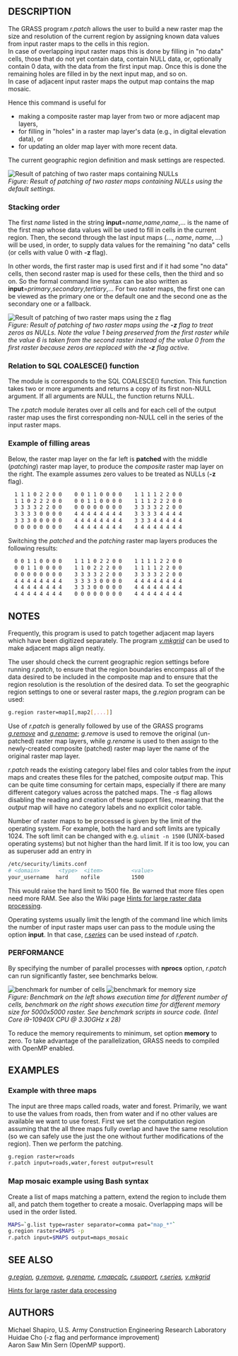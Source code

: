 ## DESCRIPTION

The GRASS program *r.patch* allows the user to build a new raster map
the size and resolution of the current region by assigning known data
values from input raster maps to the cells in this region.  
In case of overlapping input raster maps this is done by filling in "no
data" cells, those that do not yet contain data, contain NULL data, or,
optionally contain 0 data, with the data from the first input map. Once
this is done the remaining holes are filled in by the next input map,
and so on.  
In case of adjacent input raster maps the output map contains the map
mosaic.

Hence this command is useful for

- making a composite raster map layer from two or more adjacent map
  layers,
- for filling in "holes" in a raster map layer's data (e.g., in digital
  elevation data), or
- for updating an older map layer with more recent data.

The current geographic region definition and mask settings are
respected.

![Result of patching of two raster maps containing NULLs](r_patch.png)  
*Figure: Result of patching of two raster maps containing NULLs using
the default settings.*

### Stacking order

The first *name* listed in the string **input**=*name*,*name*,*name*,...
is the name of the first map whose data values will be used to fill in
cells in the current region. Then, the second through the last input
maps (..., *name*, *name*, ...) will be used, in order, to supply data
values for the remaining "no data" cells (or cells with value 0 with
**-z** flag).

In other words, the first raster map is used first and if it had some
"no data" cells, then second raster map is used for these cells, then
the third and so on. So the formal command line syntax can be also
written as **input**=*primary*,*secondary*,*tertiary*,... For two raster
maps, the first one can be viewed as the primary one or the default one
and the second one as the secondary one or a fallback.

![Result of patching of two raster maps using the z flag](r_patch_zeros_as_nulls.png)  
*Figure: Result of patching of two raster maps using the **-z** flag to
treat zeros as NULLs. Note the value 1 being preserved from the first
raster while the value 6 is taken from the second raster instead of the
value 0 from the first raster because zeros are replaced with the **-z**
flag active.*

### Relation to SQL COALESCE() function

The module is corresponds to the SQL COALESCE() function. This function
takes two or more arguments and returns a copy of its first non-NULL
argument. If all arguments are NULL, the function returns NULL.

The *r.patch* module iterates over all cells and for each cell of the
output raster map uses the first corresponding non-NULL cell in the
series of the input raster maps.

### Example of filling areas

Below, the raster map layer on the far left is **patched** with the
middle (*patching*) raster map layer, to produce the *composite* raster
map layer on the right. The example assumes zero values to be treated as
NULLs (**-z** flag).

```sh
  1 1 1 0 2 2 0 0    0 0 1 1 0 0 0 0    1 1 1 1 2 2 0 0
  1 1 0 2 2 2 0 0    0 0 1 1 0 0 0 0    1 1 1 2 2 2 0 0
  3 3 3 3 2 2 0 0    0 0 0 0 0 0 0 0    3 3 3 3 2 2 0 0
  3 3 3 3 0 0 0 0    4 4 4 4 4 4 4 4    3 3 3 3 4 4 4 4
  3 3 3 0 0 0 0 0    4 4 4 4 4 4 4 4    3 3 3 4 4 4 4 4
  0 0 0 0 0 0 0 0    4 4 4 4 4 4 4 4    4 4 4 4 4 4 4 4
```

Switching the *patched* and the *patching* raster map layers produces
the following results:

```sh
  0 0 1 1 0 0 0 0    1 1 1 0 2 2 0 0    1 1 1 1 2 2 0 0
  0 0 1 1 0 0 0 0    1 1 0 2 2 2 0 0    1 1 1 1 2 2 0 0
  0 0 0 0 0 0 0 0    3 3 3 3 2 2 0 0    3 3 3 3 2 2 0 0
  4 4 4 4 4 4 4 4    3 3 3 3 0 0 0 0    4 4 4 4 4 4 4 4
  4 4 4 4 4 4 4 4    3 3 3 0 0 0 0 0    4 4 4 4 4 4 4 4
  4 4 4 4 4 4 4 4    0 0 0 0 0 0 0 0    4 4 4 4 4 4 4 4
```

## NOTES

Frequently, this program is used to patch together adjacent map layers
which have been digitized separately. The program
*[v.mkgrid](v.mkgrid.md)* can be used to make adjacent maps align
neatly.

The user should check the current geographic region settings before
running *r.patch*, to ensure that the region boundaries encompass all of
the data desired to be included in the composite map and to ensure that
the region resolution is the resolution of the desired data. To set the
geographic region settings to one or several raster maps, the *g.region*
program can be used:

```sh
g.region raster=map1[,map2[,...]]
```

Use of *r.patch* is generally followed by use of the GRASS programs
*[g.remove](g.remove.md)* and *[g.rename](g.rename.md)*; *g.remove* is
used to remove the original (un-patched) raster map layers, while
*g.rename* is used to then assign to the newly-created composite
(patched) raster map layer the name of the original raster map layer.

*r.patch* reads the existing category label files and color tables from
the *input* maps and creates these files for the patched, composite
*output* map. This can be quite time consuming for certain maps,
especially if there are many different category values across the
patched maps. The *-s* flag allows disabling the reading and creation of
these support files, meaning that the *output* map will have no category
labels and no explicit color table.

Number of raster maps to be processed is given by the limit of the
operating system. For example, both the hard and soft limits are
typically 1024. The soft limit can be changed with e.g. `ulimit -n 1500`
(UNIX-based operating systems) but not higher than the hard limit. If it
is too low, you can as superuser add an entry in

```sh
/etc/security/limits.conf
# <domain>      <type>  <item>         <value>
your_username  hard    nofile          1500
```

This would raise the hard limit to 1500 file. Be warned that more files
open need more RAM. See also the Wiki page [Hints for large raster data
processing](https://grasswiki.osgeo.org/wiki/Large_raster_data_processing).

Operating systems usually limit the length of the command line which
limits the number of input raster maps user can pass to the module using
the option **input**. In that case, *[r.series](r.series.md)* can be
used instead of *r.patch*.

### PERFORMANCE

By specifying the number of parallel processes with **nprocs** option,
*r.patch* can run significantly faster, see benchmarks below.

![benchmark for number of cells](r_patch_benchmark_size.png)
![benchmark for memory size](r_patch_benchmark_memory.png)  
*Figure: Benchmark on the left shows execution time for different number
of cells, benchmark on the right shows execution time for different
memory size for 5000x5000 raster. See benchmark scripts in source code.
(Intel Core i9-10940X CPU @ 3.30GHz x 28)*

To reduce the memory requirements to minimum, set option **memory** to
zero. To take advantage of the parallelization, GRASS needs to
compiled with OpenMP enabled.

## EXAMPLES

### Example with three maps

The input are three maps called roads, water and forest. Primarily, we
want to use the values from roads, then from water and if no other
values are available we want to use forest. First we set the computation
region assuming that the all three maps fully overlap and have the same
resolution (so we can safely use the just the one without further
modifications of the region). Then we perform the patching.

```sh
g.region raster=roads
r.patch input=roads,water,forest output=result
```

### Map mosaic example using Bash syntax

Create a list of maps matching a pattern, extend the region to include
them all, and patch them together to create a mosaic. Overlapping maps
will be used in the order listed.

```sh
MAPS=`g.list type=raster separator=comma pat="map_*"`
g.region raster=$MAPS -p
r.patch input=$MAPS output=maps_mosaic
```

## SEE ALSO

*[g.region](g.region.md), [g.remove](g.remove.md),
[g.rename](g.rename.md), [r.mapcalc](r.mapcalc.md),
[r.support](r.support.md), [r.series](r.series.md),
[v.mkgrid](v.mkgrid.md)*

[Hints for large raster data
processing](https://grasswiki.osgeo.org/wiki/Large_raster_data_processing)

## AUTHORS

Michael Shapiro, U.S. Army Construction Engineering Research
Laboratory  
Huidae Cho (-z flag and performance improvement)  
Aaron Saw Min Sern (OpenMP support).

